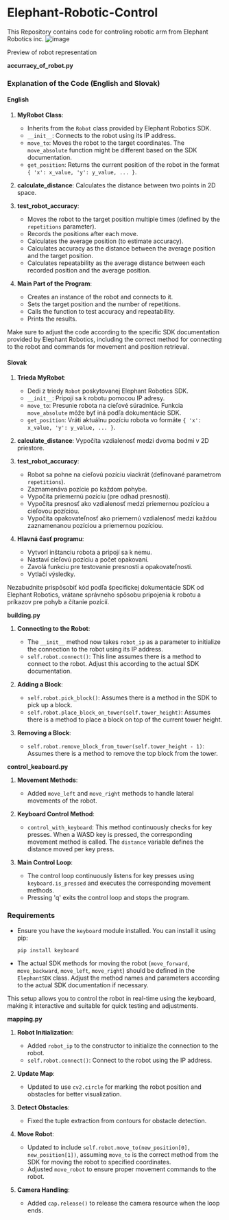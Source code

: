 # Elephant-Robotic-Control
This Repository contains code for controling robotic arm from Elephant Robotics inc. 
![image](https://github.com/Leviathan1998/Elephant-Robotic-Control/assets/96702807/9c160d09-e887-465b-92ce-4c5ada195838)

Preview of robot representation




**accurracy_of_robot.py**

### Explanation of the Code (English and Slovak)

#### English

1. **MyRobot Class**:
    - Inherits from the `Robot` class provided by Elephant Robotics SDK.
    - `__init__`: Connects to the robot using its IP address.
    - `move_to`: Moves the robot to the target coordinates. The `move_absolute` function might be different based on the SDK documentation.
    - `get_position`: Returns the current position of the robot in the format `{ 'x': x_value, 'y': y_value, ... }`.

2. **calculate_distance**: Calculates the distance between two points in 2D space.

3. **test_robot_accuracy**:
    - Moves the robot to the target position multiple times (defined by the `repetitions` parameter).
    - Records the positions after each move.
    - Calculates the average position (to estimate accuracy).
    - Calculates accuracy as the distance between the average position and the target position.
    - Calculates repeatability as the average distance between each recorded position and the average position.

4. **Main Part of the Program**:
    - Creates an instance of the robot and connects to it.
    - Sets the target position and the number of repetitions.
    - Calls the function to test accuracy and repeatability.
    - Prints the results.

Make sure to adjust the code according to the specific SDK documentation provided by Elephant Robotics, including the correct method for connecting to the robot and commands for movement and position retrieval.

#### Slovak

1. **Trieda MyRobot**:
    - Dedi z triedy `Robot` poskytovanej Elephant Robotics SDK.
    - `__init__`: Pripojí sa k robotu pomocou IP adresy.
    - `move_to`: Presunie robota na cieľové súradnice. Funkcia `move_absolute` môže byť iná podľa dokumentácie SDK.
    - `get_position`: Vráti aktuálnu pozíciu robota vo formáte `{ 'x': x_value, 'y': y_value, ... }`.

2. **calculate_distance**: Vypočíta vzdialenosť medzi dvoma bodmi v 2D priestore.

3. **test_robot_accuracy**:
    - Robot sa pohne na cieľovú pozíciu viackrát (definované parametrom `repetitions`).
    - Zaznamenáva pozície po každom pohybe.
    - Vypočíta priemernú pozíciu (pre odhad presnosti).
    - Vypočíta presnosť ako vzdialenosť medzi priemernou pozíciou a cieľovou pozíciou.
    - Vypočíta opakovateľnosť ako priemernú vzdialenosť medzi každou zaznamenanou pozíciou a priemernou pozíciou.

4. **Hlavná časť programu**:
    - Vytvorí inštanciu robota a pripojí sa k nemu.
    - Nastaví cieľovú pozíciu a počet opakovaní.
    - Zavolá funkciu pre testovanie presnosti a opakovateľnosti.
    - Vytlačí výsledky.

Nezabudnite prispôsobiť kód podľa špecifickej dokumentácie SDK od Elephant Robotics, vrátane správneho spôsobu pripojenia k robotu a príkazov pre pohyb a čítanie pozícií.


**building.py**



1. **Connecting to the Robot**:
    - The `__init__` method now takes `robot_ip` as a parameter to initialize the connection to the robot using its IP address.
    - `self.robot.connect()`: This line assumes there is a method to connect to the robot. Adjust this according to the actual SDK documentation.

2. **Adding a Block**:
    - `self.robot.pick_block()`: Assumes there is a method in the SDK to pick up a block.
    - `self.robot.place_block_on_tower(self.tower_height)`: Assumes there is a method to place a block on top of the current tower height.

3. **Removing a Block**:
    - `self.robot.remove_block_from_tower(self.tower_height - 1)`: Assumes there is a method to remove the top block from the tower.





**control_keaboard.py**


1. **Movement Methods**:
    - Added `move_left` and `move_right` methods to handle lateral movements of the robot.

2. **Keyboard Control Method**:
    - `control_with_keyboard`: This method continuously checks for key presses. When a WASD key is pressed, the corresponding movement method is called. The `distance` variable defines the distance moved per key press.

3. **Main Control Loop**:
    - The control loop continuously listens for key presses using `keyboard.is_pressed` and executes the corresponding movement methods.
    - Pressing 'q' exits the control loop and stops the program.

### Requirements

- Ensure you have the `keyboard` module installed. You can install it using pip:
  ```bash
  pip install keyboard
  ```
- The actual SDK methods for moving the robot (`move_forward`, `move_backward`, `move_left`, `move_right`) should be defined in the `ElephantSDK` class. Adjust the method names and parameters according to the actual SDK documentation if necessary. 

This setup allows you to control the robot in real-time using the keyboard, making it interactive and suitable for quick testing and adjustments.




**mapping.py**

1. **Robot Initialization**:
   - Added `robot_ip` to the constructor to initialize the connection to the robot.
   - `self.robot.connect()`: Connect to the robot using the IP address.

2. **Update Map**:
   - Updated to use `cv2.circle` for marking the robot position and obstacles for better visualization.

3. **Detect Obstacles**:
   - Fixed the tuple extraction from contours for obstacle detection.

4. **Move Robot**:
   - Updated to include `self.robot.move_to(new_position[0], new_position[1])`, assuming `move_to` is the correct method from the SDK for moving the robot to specified coordinates.
   - Adjusted `move_robot` to ensure proper movement commands to the robot.

5. **Camera Handling**:
   - Added `cap.release()` to release the camera resource when the loop ends.

